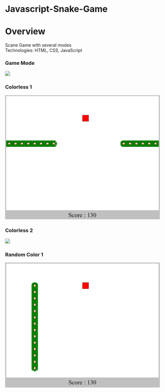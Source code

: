 # Javascript-Snake-Game

# Overview
Scane Game with several modes <br/>
Technologies: HTML, CSS, JavaScript
### Game Mode
![](images/Capture0.PNG)
### Colorless 1
![](images/Capture1.PNG)
### Colorless 2
![](images/Capture2.PNG)
### Random Color 1
![](images/Capture3.PNG)

